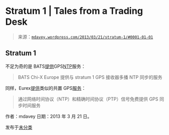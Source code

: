 <!--yml

分类：未分类

日期：2024-05-18 06:29:12

-->

# Stratum 1 | Tales from a Trading Desk

> 来源：[`mdavey.wordpress.com/2013/03/21/stratum-1/#0001-01-01`](https://mdavey.wordpress.com/2013/03/21/stratum-1/#0001-01-01)

## Stratum 1

不足为奇的是 BATS[提供](http://cdn.batstrading.com/resources/participant_resources/BATS_Connectivity_Manual_Europe.pdf)GPS[NTP](http://www.endruntechnologies.com/stratum1.htm)服务：

> BATS Chi-X Europe 提供与 stratum 1 GPS 接收器多播 NTP 同步的服务

同样，Eurex[提供](https://www.gsaadvantage.gov/ref_text/GS35F0006P/0K0IK2.2D93G9_GS-35F-0006P_GS35F0006P.PDF)类似的共置 GPS[服务](http://www.eurexchange.com/exchange-en/technology/co-location-services/)：

> 通过网络时间协议（NTP）和精确时间协议（PTP）信号免费提供 GPS 同步时间服务

作者：mdavey 日期：2013 年 3 月 21 日。

发布于[未分类](https://mdavey.wordpress.com/category/uncategorized/)
